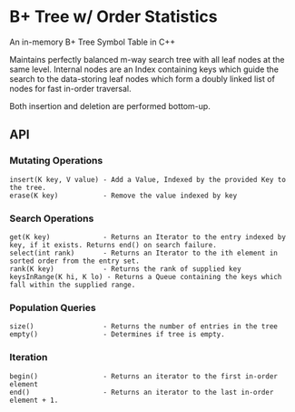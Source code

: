# B+ Tree w/ Order Statistics
An in-memory B+ Tree Symbol Table in C++

Maintains perfectly balanced m-way search tree with all leaf nodes at the same level.
Internal nodes are an Index containing keys which guide the search to the data-storing leaf nodes
which form a doubly linked list of nodes for fast in-order traversal.

Both insertion and deletion are performed bottom-up.

## API

### Mutating Operations
    insert(K key, V value) - Add a Value, Indexed by the provided Key to the tree.
    erase(K key)           - Remove the value indexed by key

### Search Operations
    get(K key)             - Returns an Iterator to the entry indexed by key, if it exists. Returns end() on search failure.
    select(int rank)       - Returns an Iterator to the ith element in sorted order from the entry set.
    rank(K key)            - Returns the rank of supplied key
    keysInRange(K hi, K lo) - Returns a Queue containing the keys which fall within the supplied range.
    
### Population Queries
    size()                 - Returns the number of entries in the tree
    empty()                - Determines if tree is empty.
    
### Iteration
    begin()                - Returns an iterator to the first in-order element
    end()                  - Returns an iterator to the last in-order element + 1.
